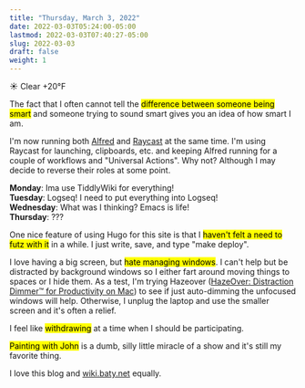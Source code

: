 ```yaml
---
title: "Thursday, March 3, 2022"
date: 2022-03-03T05:24:00-05:00
lastmod: 2022-03-03T07:40:27-05:00
slug: 2022-03-03
draft: false
weight: 1
---
```


☀️   Clear +20°F

The fact that I often cannot tell the <mark>difference between someone being smart</mark> and someone trying to sound smart gives you an idea of how smart I am.

I'm now running both [Alfred](https://alfredapp.com) and [Raycast](https://www.raycast.com) at the same time. I'm using Raycast for launching, clipboards, etc. and keeping Alfred running for a couple of workflows and "Universal Actions". Why not? Although I may decide to reverse their roles at some point.

**Monday**: Ima use TiddlyWiki for everything! <br />
**Tuesday**: Logseq! I need to put everything into Logseq! <br />
**Wednesday**: What was I thinking? Emacs is life! <br />
**Thursday**: ???

One nice feature of using Hugo for this site is that I <mark>haven't felt a need to futz with it</mark> in a while. I just write, save, and type "make deploy".

I love having a big screen, but <mark>hate managing windows</mark>. I can't help but be distracted by background windows so I either fart around moving things to spaces or I hide them. As a test, I'm trying Hazeover ([HazeOver: Distraction Dimmer™ for Productivity on Mac](https://hazeover.com/)) to see if just auto-dimming the unfocused windows will help. Otherwise, I unplug the laptop and use the smaller screen and it's often a relief.

I feel like <mark>withdrawing</mark> at a time when I should be participating.

<mark>Painting with John</mark> is a dumb, silly little miracle of a show and it's still my favorite thing.

I love this blog and [wiki.baty.net](https://wiki.baty.net) equally.

[//]: # "Exported with love from a post written in Org mode"
[//]: # "- https://github.com/kaushalmodi/ox-hugo"
